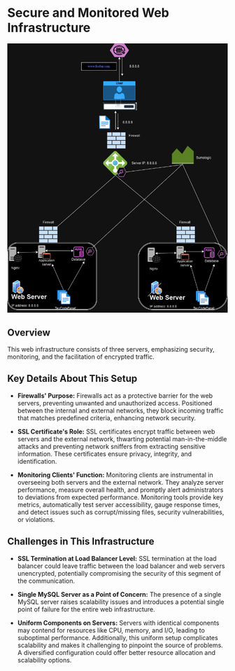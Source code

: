 # Secure and Monitored Web Infrastructure

![Illustration of a secured and monitored infrastructure](2-secured_and_monitored_web_infrastructure.png)

## Overview

This web infrastructure consists of three servers, emphasizing security, monitoring, and the facilitation of encrypted traffic.

## Key Details About This Setup

+ **Firewalls' Purpose:** Firewalls act as a protective barrier for the web servers, preventing unwanted and unauthorized access. Positioned between the internal and external networks, they block incoming traffic that matches predefined criteria, enhancing network security.

+ **SSL Certificate's Role:** SSL certificates encrypt traffic between web servers and the external network, thwarting potential man-in-the-middle attacks and preventing network sniffers from extracting sensitive information. These certificates ensure privacy, integrity, and identification.

+ **Monitoring Clients' Function:** Monitoring clients are instrumental in overseeing both servers and the external network. They analyze server performance, measure overall health, and promptly alert administrators to deviations from expected performance. Monitoring tools provide key metrics, automatically test server accessibility, gauge response times, and detect issues such as corrupt/missing files, security vulnerabilities, or violations.

## Challenges in This Infrastructure

+ **SSL Termination at Load Balancer Level:** SSL termination at the load balancer could leave traffic between the load balancer and web servers unencrypted, potentially compromising the security of this segment of the communication.

+ **Single MySQL Server as a Point of Concern:** The presence of a single MySQL server raises scalability issues and introduces a potential single point of failure for the entire web infrastructure.

+ **Uniform Components on Servers:** Servers with identical components may contend for resources like CPU, memory, and I/O, leading to suboptimal performance. Additionally, this uniform setup complicates scalability and makes it challenging to pinpoint the source of problems. A diversified configuration could offer better resource allocation and scalability options.